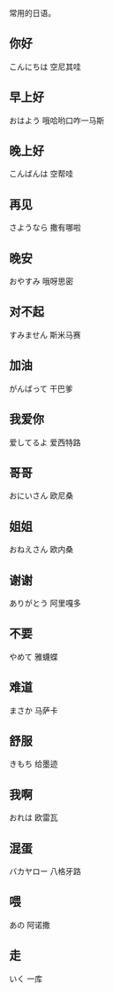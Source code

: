 常用的日语。

## 你好

こんにちは  空尼其哇

## 早上好

おはよう 哦哈哟口咋一马斯

## 晚上好

こんばんは 空帮哇

## 再见

さようなら 撒有哪啦

## 晚安

おやすみ  哦呀思密

## 对不起

すみません 斯米马赛

## 加油

がんばって 干巴爹

## 我爱你

爱してるよ 爱西特路

## 哥哥

おにいさん 欧尼桑

## 姐姐

おねえさん 欧内桑

## 谢谢

ありがとう 阿里嘎多

## 不要

やめて 雅蠛蝶

## 难道

まさか 马萨卡

## 舒服

きもち 给墨迹

## 我啊

おれは 欧雷瓦

## 混蛋

バカヤロー 八格牙路

## 喂

あの 阿诺撒

## 走

いく 一库
